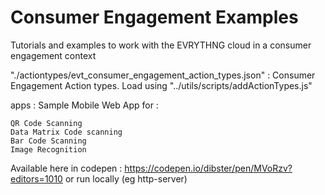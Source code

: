 # Consumer Engagement Examples

Tutorials and examples to work with the EVRYTHNG cloud in a consumer engagement
context

"./actiontypes/evt_consumer_engagement_action_types.json" : Consumer Engagement Action types. Load using "../utils/scripts/addActionTypes.js"

apps : Sample Mobile Web App for :

    QR Code Scanning
    Data Matrix Code scanning
    Bar Code Scanning
    Image Recognition

Available here in codepen : https://codepen.io/dibster/pen/MVoRzv?editors=1010 or run locally (eg http-server)
